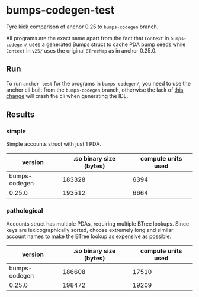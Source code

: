 # bumps-codegen-test

Tyre kick comparison of anchor 0.25 to `bumps-codegen` branch.

All programs are the exact same apart from the fact that `Context` in `bumps-codegen/` uses a generated Bumps struct to cache PDA bump seeds while `Context` in `v25/` uses the original `BTreeMap` as in anchor 0.25.0.

## Run

To run `anchor test` for the programs in `bumps-codegen/`, you need to use the anchor cli built from the `bumps-codegen` branch, otherwise the lack of [this change](https://github.com/billythedummy/anchor/commit/a9099857b9b93066d6a439db3ecfd74638059bdf#diff-1f5fa5cf2560f226768c0ee8b37b6afaaedae96054e00211d696636e30e40d1f) will crash the cli when generating the IDL.

## Results

### simple

Simple accounts struct with just 1 PDA.

| version | .so binary size (bytes) | compute units used |
| -- | -- | -- |
| bumps-codegen | 183328 | 6394 |
| 0.25.0 | 193512 | 6664 |

### pathological

Accounts struct has multiple PDAs, requiring multiple BTree lookups. Since keys are lexicographically sorted, choose extremely long and similar account names to make the BTree lookup as expensive as possible.

| version | .so binary size (bytes) | compute units used |
| -- | -- | -- |
| bumps-codegen | 186608 | 17510 |
| 0.25.0 | 198472 | 19209 |